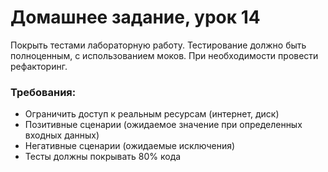 # Домашнее задание, урок 14
Покрыть тестами лабораторную работу. Тестирование должно быть полноценным, с использованием моков. При необходимости провести рефакторинг.

### Требования:

- Ограничить доступ к реальным ресурсам (интернет, диск)
- Позитивные сценарии (ожидаемое значение при определенных входных данных)
- Негативные сценарии (ожидаемые исключения)
- Тесты должны покрывать 80% кода